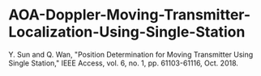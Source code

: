 # AOA-Doppler-Moving-Transmitter-Localization-Using-Single-Station
Y. Sun and Q. Wan, "Position Determination for Moving Transmitter Using Single Station," IEEE Access, vol. 6, no. 1, pp. 61103-61116, Oct. 2018.
